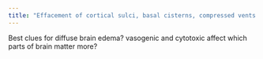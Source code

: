 ```yaml
---
title: "Effacement of cortical sulci, basal cisterns, compressed vents...vasogenic @ white, cytotoxic @ gray"
---
```

Best clues for diffuse brain edema? vasogenic and cytotoxic affect which parts of brain matter more?

